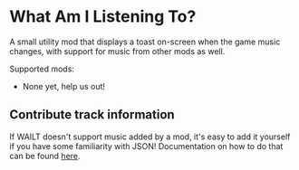 # What Am I Listening To?

A small utility mod that displays a toast on-screen when the game music changes, with support for music
from other mods as well.

Supported mods:

- None yet, help us out!

## Contribute track information

If WAILT doesn't support music added by a mod, it's easy to add it yourself if you have some familiarity with JSON!
Documentation on how to do that can be found [here](CONTRIBUTING.md).